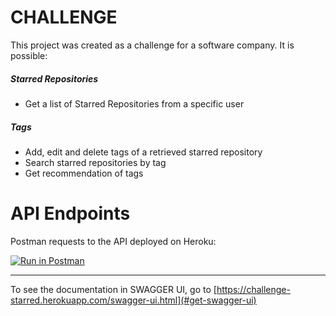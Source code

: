 # CHALLENGE
This project was created as a challenge for a software company.
It is possible:
##### Starred Repositories
* Get a list of Starred Repositories from a specific user

##### Tags
* Add, edit and delete tags of a retrieved starred repository
* Search starred repositories by tag
* Get recommendation of tags

# API Endpoints
Postman requests to the API deployed on Heroku: <p>
[![Run in Postman](https://run.pstmn.io/button.svg)](https://app.getpostman.com/run-collection/74d7ee8760f400dba1a8)

___
To see the documentation in SWAGGER UI, go to [https://challenge-starred.herokuapp.com/swagger-ui.html](#get-swagger-ui)